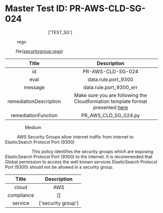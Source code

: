 



# Master Test ID: PR-AWS-CLD-SG-024


***<font color="white">Master Snapshot Id:</font>*** ['TEST_SG']

***<font color="white">type:</font>*** rego

***<font color="white">rule:</font>*** file([securitygroup.rego])  
  
  
  
  

|Title|Description|
| :---: | :---: |
|id|PR-AWS-CLD-SG-024|
|eval|data.rule.port_9300|
|message|data.rule.port_9300_err|
|remediationDescription|Make sure you are following the Cloudformation template format presented <a href='https://docs.aws.amazon.com/AWSCloudFormation/latest/UserGuide/aws-properties-ec2-security-group.html' target='_blank'>here</a>|
|remediationFunction|PR_AWS_CLD_SG_024.py|


***<font color="white">Severity:</font>*** Medium

***<font color="white">Title:</font>*** AWS Security Groups allow internet traffic from internet to ElasticSearch Protocol Port (9300)

***<font color="white">Description:</font>*** This policy identifies the security groups which are exposing ElasticSearch Protocol Port (9300) to the internet. It is recommended that Global permission to access the well known services ElasticSearch Protocol Port (9300) should not be allowed in a security group.  
  
  

|Title|Description|
| :---: | :---: |
|cloud|AWS|
|compliance|[]|
|service|['security group']|



[securitygroup.rego]: https://github.com/prancer-io/prancer-compliance-test/tree/master/aws/cloud/securitygroup.rego
